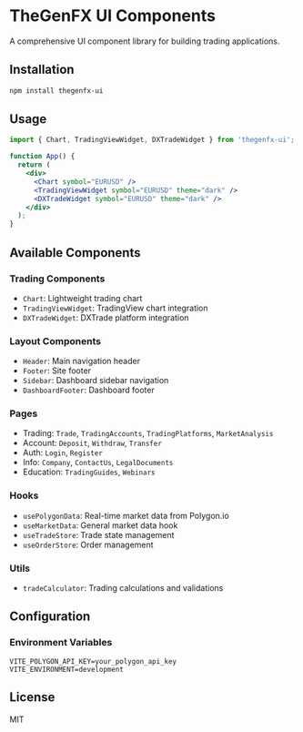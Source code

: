 # TheGenFX UI Components

A comprehensive UI component library for building trading applications.

## Installation

```bash
npm install thegenfx-ui
```

## Usage

```jsx
import { Chart, TradingViewWidget, DXTradeWidget } from 'thegenfx-ui';

function App() {
  return (
    <div>
      <Chart symbol="EURUSD" />
      <TradingViewWidget symbol="EURUSD" theme="dark" />
      <DXTradeWidget symbol="EURUSD" theme="dark" />
    </div>
  );
}
```

## Available Components

### Trading Components
- `Chart`: Lightweight trading chart
- `TradingViewWidget`: TradingView chart integration
- `DXTradeWidget`: DXTrade platform integration

### Layout Components
- `Header`: Main navigation header
- `Footer`: Site footer
- `Sidebar`: Dashboard sidebar navigation
- `DashboardFooter`: Dashboard footer

### Pages
- Trading: `Trade`, `TradingAccounts`, `TradingPlatforms`, `MarketAnalysis`
- Account: `Deposit`, `Withdraw`, `Transfer`
- Auth: `Login`, `Register`
- Info: `Company`, `ContactUs`, `LegalDocuments`
- Education: `TradingGuides`, `Webinars`

### Hooks
- `usePolygonData`: Real-time market data from Polygon.io
- `useMarketData`: General market data hook
- `useTradeStore`: Trade state management
- `useOrderStore`: Order management

### Utils
- `tradeCalculator`: Trading calculations and validations

## Configuration

### Environment Variables
```env
VITE_POLYGON_API_KEY=your_polygon_api_key
VITE_ENVIRONMENT=development
```

## License
MIT